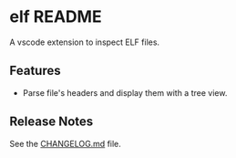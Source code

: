 # elf README

A vscode extension to inspect ELF files.

## Features

* Parse file's headers and display them with a tree view.

## Release Notes

See the [CHANGELOG.md](./CHANGELOG.md) file.
